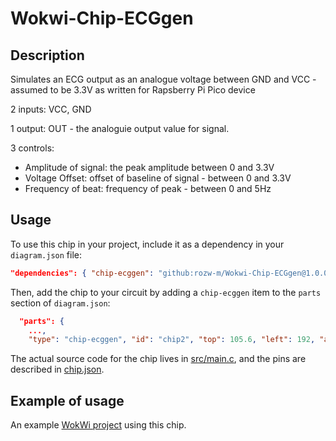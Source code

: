 # Wokwi-Chip-ECGgen
## Description
Simulates an ECG output as an analogue voltage between GND and VCC - assumed to be 3.3V as written for Rapsberry Pi Pico device

2 inputs: VCC, GND

1 output: OUT - the analoguie output value for signal.

3 controls: 

- Amplitude of signal: the peak amplitude between 0 and 3.3V
- Voltage Offset: offset of baseline of signal - between 0 and 3.3V
- Frequency of beat: frequency of peak - between 0 and 5Hz

## Usage
To use this chip in your project, include it as a dependency in your `diagram.json` file:

```json
"dependencies": { "chip-ecggen": "github:rozw-m/Wokwi-Chip-ECGgen@1.0.0" }
```

Then, add the chip to your circuit by adding a `chip-ecggen` item to the `parts` section of `diagram.json`:

```json
  "parts": {
    ...,
    "type": "chip-ecggen", "id": "chip2", "top": 105.6, "left": 192, "attrs": {},
```

The actual source code for the chip lives in [src/main.c](https://github.com/rozw-m/Wokwi-Chip-ECGgen/blob/main/src/main.c), and the pins are described in [chip.json](https://github.com/rozw-m/Wokwi-Chip-ECGgen/blob/main/chip.json).

## Example of usage
An example [WokWi project](https://wokwi.com/projects/436449093906557953) using this chip.


